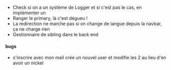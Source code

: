 - Check si on a un système de Logger et si c'est pas le cas, en implémenter un
- Ranger le primary, là c'est dégueu !
- La redirection ne marche pas si on change de langue depuis la navbar, ça ne charge rien
- Gestionnaire de sibling dans le back end

#### bugs

- s'inscrire avec mon mail crée un nouvel user et modifie les 2 au lieu d'en avoir un nickel
